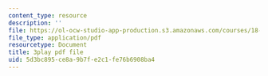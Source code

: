 ```yaml
---
content_type: resource
description: ''
file: https://ol-ocw-studio-app-production.s3.amazonaws.com/courses/18-01sc-single-variable-calculus-fall-2010/5d3bc895ce8a9b7fe2c1fe76b6908ba4_rqkvDrYmKcc.pdf
file_type: application/pdf
resourcetype: Document
title: 3play pdf file
uid: 5d3bc895-ce8a-9b7f-e2c1-fe76b6908ba4
---
```

